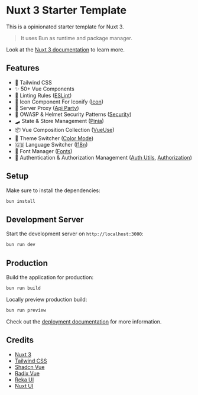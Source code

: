 # Nuxt 3 Starter Template

This is a opinionated starter template for Nuxt 3.

> It uses Bun as runtime and package manager.

Look at the [Nuxt 3 documentation](https://nuxt.com/docs/getting-started/introduction) to learn more.

## Features

- 💨 Tailwind CSS
- ✨ 50+ Vue Components
- 📏 Linting Rules ([ESLint](https://nuxt.com/modules/eslint))
- 🔔 Icon Component For Iconify ([Icon](https://nuxt.com/modules/icon))
- 👀 Server Proxy ([Api Party](https://nuxt.com/modules/api-party))
- 🧱 OWASP & Helmet Security Patterns ([Security](https://nuxt.com/modules/security))
- 🛹 State & Store Management ([Pinia](https://nuxt.com/modules/pinia))
- 📦 Vue Composition Collection ([VueUse](https://nuxt.com/modules/vueuse))
- 🌙 Theme Switcher ([Color Mode](https://nuxt.com/modules/color-mode))
- 🇬🇧 Language Switcher ([I18n](https://nuxt.com/modules/i18n))
- 🔡 Font Manager ([Fonts](https://nuxt.com/modules/fonts))
- 🔐 Authentication & Authorization Management ([Auth Utils](https://nuxt.com/modules/auth-utils), [Authorization](https://nuxt.com/modules/authorization))

## Setup

Make sure to install the dependencies:

```bash
bun install
```

## Development Server

Start the development server on `http://localhost:3000`:

```bash
bun run dev
```

## Production

Build the application for production:

```bash
bun run build
```

Locally preview production build:

```bash
bun run preview
```

Check out the [deployment documentation](https://nuxt.com/docs/getting-started/deployment) for more information.

## Credits

- [Nuxt 3](https://nuxt.com)
- [Tailwind CSS](https://tailwindcss.com)
- [Shadcn Vue](https://www.shadcn-vue.com)
- [Radix Vue](https://www.radix-vue.com)
- [Reka UI](https://reka-ui.com)
- [Nuxt UI](https://ui.nuxt.com)
